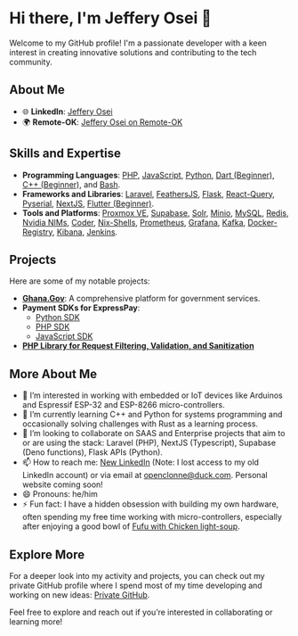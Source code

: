 # Hi there, I'm Jeffery Osei 👋

Welcome to my GitHub profile! I'm a passionate developer with a keen interest in creating innovative solutions and contributing to the tech community.

## About Me

- 🌐 **LinkedIn**: [Jeffery Osei](https://www.linkedin.com/in/kojo-jeffery/)
- 🌍 **Remote-OK**: [Jeffery Osei on Remote-OK](https://remoteok.com/@kojojeffery)

## Skills and Expertise

- **Programming Languages**: [PHP](https://www.php.net/), [JavaScript](https://developer.mozilla.org/en-US/docs/Web/JavaScript), [Python](https://www.python.org/), [Dart (Beginner)](https://dart.dev/), [C++ (Beginner)](https://isocpp.org/), and [Bash](https://stackoverflow.com/questions/28693737/is-bash-a-programming-language#28693815).
- **Frameworks and Libraries**: [Laravel](https://laravel.com/), [FeathersJS](https://feathersjs.com/), [Flask](https://flask.palletsprojects.com/en/3.0.x/), [React-Query](https://tanstack.com/query/latest/docs/framework/react/overview), [Pyserial](https://pyserial.readthedocs.io/en/latest/pyserial.html), [NextJS](https://nextjs.org/), [Flutter (Beginner)](https://flutter.dev/).
- **Tools and Platforms**: [Proxmox VE](https://www.proxmox.com/en/proxmox-virtual-environment/overview), [Supabase](https://supabase.com/), [Solr](https://solr.apache.org/), [Minio](https://min.io/), [MySQL](https://www.mysql.com/), [Redis](https://redis.io/), [Nvidia NIMs](https://build.nvidia.com/meta/llama3-8b), [Coder](https://coder.com/), [Nix-Shells](https://nix.dev/tutorials/first-steps/declarative-shell#declarative-reproducible-envs), [Prometheus](https://prometheus.io/docs/introduction/overview/), [Grafana](https://grafana.com/), [Kafka](https://kafka.apache.org/), [Docker-Registry](https://distribution.github.io/distribution/), [Kibana](https://www.elastic.co/kibana), [Jenkins](https://www.jenkins.io/).

## Projects

Here are some of my notable projects:

- **[Ghana.Gov](https://www.ghana.gov.gh/)**: A comprehensive platform for government services.
- **Payment SDKs for ExpressPay**:
  - [Python SDK](https://pypi.org/project/expresspay-python-sdk/)
  - [PHP SDK](https://packagist.org/packages/expresspaygh/exp-php-sdk)
  - [JavaScript SDK](https://github.com/expresspaygh/expresspay-js-sdk)
- **[PHP Library for Request Filtering, Validation, and Sanitization](https://github.com/expresspaygh/refine)**

## More About Me

- 👀 I’m interested in working with embedded or IoT devices like Arduinos and Espressif ESP-32 and ESP-8266 micro-controllers.
- 🌱 I’m currently learning C++ and Python for systems programming and occasionally solving challenges with Rust as a learning process.
- 💞️ I’m looking to collaborate on SAAS and Enterprise projects that aim to or are using the stack: Laravel (PHP), NextJS (Typescript), Supabase (Deno functions), Flask APIs (Python).
- 📫 How to reach me: [New LinkedIn](https://www.linkedin.com/in/kojo-jeffery/) (Note: I lost access to my old LinkedIn account) or via email at openclonne@duck.com. Personal website coming soon!
- 😄 Pronouns: he/him
- ⚡ Fun fact: I have a hidden obsession with building my own hardware, often spending my free time working with micro-controllers, especially after enjoying a good bowl of [Fufu with Chicken light-soup](https://eatwellabi.com/ghana-chicken-light-soup/).

## Explore More

For a deeper look into my activity and projects, you can check out my private GitHub profile where I spend most of my time developing and working on new ideas: [Private GitHub](https://github.com/kojo-jeffery).

Feel free to explore and reach out if you’re interested in collaborating or learning more!


